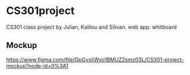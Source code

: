 # CS301project
CS301 class project by Julian, Kalilou and Silivan.
web app: whitboard

## Mockup
https://www.figma.com/file/GpGvsIiWxo1BMUZ2smz03L/CS301-project-mockup?node-id=0%3A1
